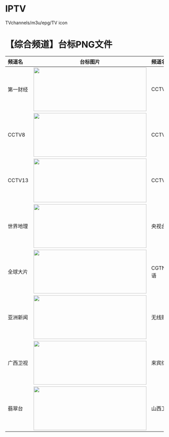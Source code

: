 # IPTV
TVchannels/m3u/epg/TV icon
# 【综合频道】台标PNG文件
|频道名|台标图片|频道名|台标图片|
|:---|:---:|:---|:---:|
|第一财经|<img src="https://gitee.com/lqky/iptv/raw/master/logo/yicai.png" width="359" height="139">|CCTV2|<img src="https://gitee.com/lqky/iptv/raw/master/logo/CCTV2.png" width="359" height="139">|
|CCTV8|<img src="https://gitee.com/lqky/iptv/raw/master/logo/CCTV8.png" width="359" height="139">|CCTV9|<img src="https://gitee.com/lqky/iptv/raw/master/logo/CCTV9.png" width="359" height="139">|
|CCTV13|<img src="https://gitee.com/lqky/iptv/raw/master/logo/CCTV13.png" width="359" height="139">|CCTV15|<img src="https://gitee.com/lqky/iptv/raw/master/logo/CCTV15.png" width="359" height="139">|
|世界地理|<img src="https://gitee.com/lqky/iptv/raw/master/logo/CCTVworldgeo.png" width="359" height="139">|央视台球|<img src="https://gitee.com/lqky/iptv/raw/master/logo/CCTVbilliards.png" width="359" height="139">|
|全球大片|<img src="https://gitee.com/lqky/iptv/raw/master/logo/BesTV.png" width="359" height="139">|CGTN英语|<img src="https://gitee.com/lqky/iptv/raw/master/logo/CGTN.png" width="359" height="139">|
|亚洲新闻|<img src="https://gitee.com/lqky/iptv/raw/master/logo/Asianews.png" width="359" height="139">|无线财经|<img src="https://gitee.com/lqky/iptv/raw/master/logo/TVB5.png" width="359" height="139">|
|广西卫视|<img src="https://gitee.com/lqky/iptv/raw/master/logo/gxws.png" width="359" height="139">|来宾综合|<img src="https://gitee.com/lqky/iptv/raw/master/logo/lbzh.png" width="359" height="139">|
|翡翠台|<img src="https://gitee.com/lqky/iptv/raw/master/logo/TVB1.png" width="359" height="139">|山西卫视|<img src="https://gitee.com/lqky/iptv/raw/master/logo/sxws.png" width="359" height="139">|
